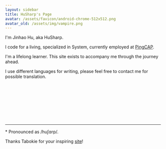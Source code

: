 ```yaml
---
layout: sidebar
title: HuSharp's Page
avatar: /assets/favicon/android-chrome-512x512.png
avatar_old: /assets/img/vampire.png
---
```


I'm Jinhao Hu, aka HuSharp.

I code for a living, specialized in System, currently employed at [PingCAP](https://en.pingcap.com).

I'm a lifelong learner. This site exists to accompany me through the journey ahead.

I use different languages for writing, please feel free to contact me for possible translation.


<br />
<br />
<br />
<br />
<br />
<br />
<br />

-------

\* Pronounced as /huʃɑrp/.

Thanks Tabokie for your inspiring [site](https://tabokie.github.io/)!
